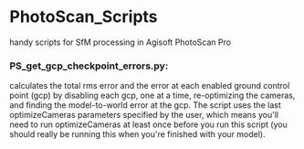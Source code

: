 # PhotoScan_Scripts
handy scripts for SfM processing in Agisoft PhotoScan Pro

### PS_get_gcp_checkpoint_errors.py: 
calculates the total rms error and the error at each enabled ground control point
(gcp) by disabling each gcp, one at a time, re-optimizing the cameras, and finding the
model-to-world error at the gcp. The script uses the last optimizeCameras parameters specified
by the user, which means you'll need to run optimizeCameras at least once before you 
run this script (you should really be running this when you're finished with your 
model).

